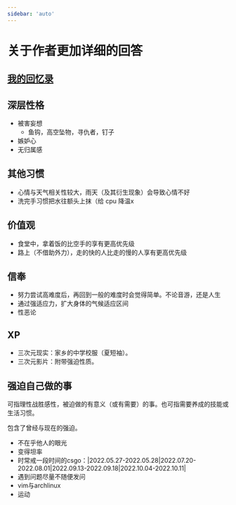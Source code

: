 ```yaml
---
sidebar: 'auto'
---
```

# 关于作者更加详细的回答
## [我的回忆录](./memories.md)
## 深层性格
* 被害妄想
    * 鱼钩，高空坠物，寻仇者，钉子
* 嫉妒心
* 无归属感
## 其他习惯
* 心情与天气相关性较大，雨天（及其衍生现象）会导致心情不好
* 洗完手习惯把水往额头上抹（给 cpu 降温x
## 价值观
* 食堂中，拿着饭的比空手的享有更高优先级
* 路上（不借助外力），走的快的人比走的慢的人享有更高优先级
## 信奉
* 努力尝试高难度后，再回到一般的难度时会觉得简单。不论音游，还是人生
* 通过强适应力，扩大身体的气候适应区间
* 性恶论
## XP
* 三次元现实：家乡的中学校服（夏短袖）。
* 三次元影片：附带强迫性质。
## 强迫自己做的事
可指理性战胜感性，被迫做的有意义（或有需要）的事。也可指需要养成的技能或生活习惯。

包含了曾经与现在的强迫。
* 不在乎他人的眼光
* 变得坦率
* 时常戒一段时间的csgo：|2022.05.27-2022.05.28|2022.07.20-2022.08.01|2022.09.13-2022.09.18|2022.10.04-2022.10.11|
* 遇到问题尽量不随便发问
* vim与archlinux
* 运动
